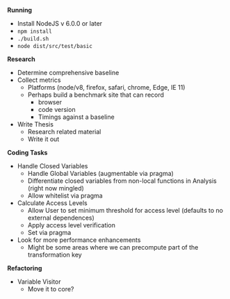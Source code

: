 **Running**

* Install NodeJS v 6.0.0 or later
* `npm install`
* `./build.sh`
* `node dist/src/test/basic`

**Research**

* Determine comprehensive baseline
* Collect metrics
    * Platforms (node/v8, firefox, safari, chrome, Edge, IE 11)
    * Perhaps build a benchmark site that can record
        * browser
        * code version
        * Timings against a baseline
* Write Thesis
    * Research related material
    * Write it out

**Coding Tasks**

* Handle Closed Variables
    * Handle Global Variables (augmentable via pragma)
    * Differentiate closed variables from non-local functions in Analysis (right now mingled)
    * Allow whitelist via pragma
* Calculate Access Levels
    * Allow User to set minimum threshold for access level (defaults to no external dependences)
    * Apply access level verification
    * Set via pragma
* Look for more performance enhancements
    * Might be some areas where we can precompute part of the transformation key

**Refactoring**

* Variable Visitor
    * Move it to core?